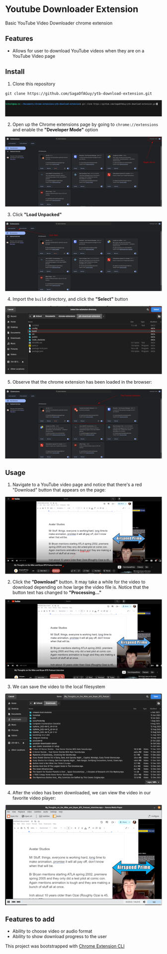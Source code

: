 # Youtube Downloader Extension

Basic YouTube Video Downloader chrome extension

## Features

- Allows for user to download YouTube videos when they are on a YouTube Video page

## Install
1. Clone this repository
```
git clone https://github.com/SagaOfAGuy/ytb-download-extension.git
```
![Alt text](images/image.png)


2. Open up the Chrome extensions page by going to `chrome://extensions` and enable the **"Developer Mode"** option

![Alt text](images/image-1.png)


3. Click **"Load Unpacked"**

![Alt text](images/image-2.png)


4. Import the `build` directory, and click the **"Select"** button

![Alt text](images/image-3.png)

5. Observe that the chrome extension has been loaded in the browser: 

![Alt text](images/image-4.png)
   

## Usage
1. Navigate to a YouTube video page and notice that there's a red "Download" button that appears on the page: 

![Alt text](images/image-5.png)



2. Click the **"Download"** button. It may take a while for the video to download depending on how large the video file is. Notice that the button text has changed to **"Processing..."**

![Alt text](images/image-6.png)


3. We can save the video to the local filesystem

![Alt text](images/image-7.png)

4. After the video has been downloaded, we can view the video in our favorite video player: 

![Alt text](images/image-8.png)




## Features to add
- Ability to choose video or audio format
- Ability to show download progress to the user


This project was bootstrapped with [Chrome Extension CLI](https://github.com/dutiyesh/chrome-extension-cli)

